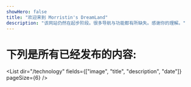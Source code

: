 ```yaml
---
showHero: false
title: "欢迎来到 Morristin's DreamLand"
description: "该网站仍然在起步阶段。很多导航与功能都有所缺失。感谢你的理解。"
---
```


# 下列是所有已经发布的内容:

<List 
  dir="/technology"
  fields={["image", "title", "description", "date"]}
  pageSize={6}
/>
